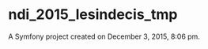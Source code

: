 ndi_2015_lesindecis_tmp
=======================

A Symfony project created on December 3, 2015, 8:06 pm.
